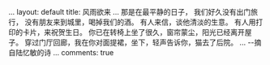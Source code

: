 ...
layout: default
title: 风雨欲来
...
那是在最平静的日子，
我们好久没有出门旅行，
没有朋友来到城里，喝掉我们的酒。
有人来信，谈他清淡的生意。
有人用打印的卡片，来祝贺生日。
你已在转椅上坐了很久，窗帘蒙尘，阳光已经离开屋子。
穿过门厅回廊，我在你对面提裙，坐下，轻声告诉你，猫去了后院。
...
--摘自陆忆敏的诗
...
comments: true
